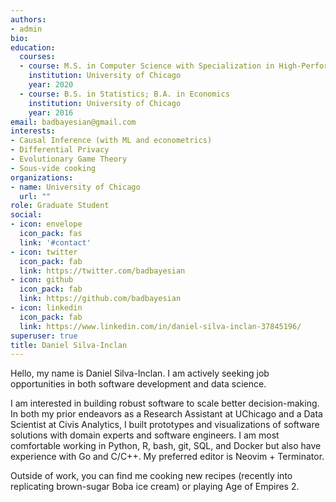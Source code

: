```yaml
---
authors:
- admin
bio: 
education:
  courses:
  - course: M.S. in Computer Science with Specialization in High-Performance Computing 
    institution: University of Chicago
    year: 2020
  - course: B.S. in Statistics; B.A. in Economics
    institution: University of Chicago
    year: 2016
email: badbayesian@gmail.com
interests:
- Causal Inference (with ML and econometrics)
- Differential Privacy
- Evolutionary Game Theory
- Sous-vide cooking
organizations:
- name: University of Chicago
  url: ""
role: Graduate Student
social:
- icon: envelope
  icon_pack: fas
  link: '#contact'
- icon: twitter
  icon_pack: fab
  link: https://twitter.com/badbayesian
- icon: github
  icon_pack: fab
  link: https://github.com/badbayesian
- icon: linkedin
  icon_pack: fab
  link: https://www.linkedin.com/in/daniel-silva-inclan-37845196/
superuser: true
title: Daniel Silva-Inclan
---
```

Hello, my name is Daniel Silva-Inclan. I am actively seeking job opportunities in both software development and data science. 

I am interested in building robust software to scale better decision-making. In both my prior endeavors as a Research Assistant at UChicago and a Data Scientist at Civis Analytics, I built prototypes and visualizations of software solutions with domain experts and software engineers. I am most comfortable working in Python, R, bash, git, SQL, and Docker but also have experience with Go and C/C++. My preferred editor is Neovim + Terminator.

Outside of work, you can find me cooking new recipes (recently into replicating brown-sugar Boba ice cream) or playing Age of Empires 2.
